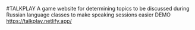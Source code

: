 #TALKPLAY
A game website for determining topics to be discussed during Russian language classes to make speaking sessions easier
DEMO https://talkplay.netlify.app/
